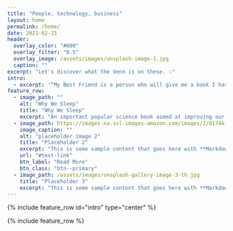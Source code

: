 ```yaml
---
title: "People, technology, business"
layout: home
permalink: /home/
date: 2021-02-15
header:
  overlay_color: "#000"
  overlay_filter: "0.5"
  overlay_image: /assets/images/unsplash-image-1.jpg
  caption: ""
excerpt: "Let's discover what the Venn is on these. 💡"
intro: 
  - excerpt: '“My Best Friend is a person who will give me a book I have not read.” -Abraham Lincoln'
feature_row:
  - image_path: ""
    alt: "Why We Sleep"
    title: "Why We Sleep"
    excerpt: "An important popular science book aimed at improving our most restorative activity: sleep."
  - image_path: https://images-na.ssl-images-amazon.com/images/I/8174kfNgcwL.jpg
    image_caption: ""
    alt: "placeholder image 2"
    title: "Placeholder 2"
    excerpt: "This is some sample content that goes here with **Markdown** formatting."
    url: "#test-link"
    btn_label: "Read More"
    btn_class: "btn--primary"
  - image_path: /assets/images/unsplash-gallery-image-3-th.jpg
    title: "Placeholder 3"
    excerpt: "This is some sample content that goes here with **Markdown** formatting."
---
```


{% include feature_row id="intro" type="center" %}

{% include feature_row %}
